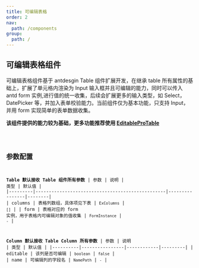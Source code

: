 ```yaml
---
title: 可编辑表格
order: 2
nav:
  path: /components
group:
  path: /
---
```


## 可编辑表格组件

可编辑表格组件基于 antdesgin Table 组件扩展开发，在继承 table 所有属性的基础上，扩展了单元格内渲染为 Input 输入框并且可编辑的能力，同时可以传入 antd form 实例,进行值的统一收集，后续会扩展更多的输入类型，如 Select，DatePicker 等，并加入表单校验能力。当前组件仅为基本功能，只支持 Input，并用 form 实现简单的表单数据收集。

**该组件提供的能力较为基础，更多功能推荐使用 [EditableProTable](https://procomponents.ant.design/components/editable-table)**

<code src="./demos/exTable/basic.tsx">

## 参数配置

**Table 默认接收 Table 组件所有参数**
| 参数 | 说明 | 类型 | 默认值 |
|---------|-------------------------------------------------|----------------|--------|
| columns | 表格列数组，具体项见下表 | `ExColumns` | `[]` |
| form | 表格对应的 form 实例，用于表格内可编辑对象的值收集 | `FormInstance` | `-` |

**Column 默认接收 Table Column 所有参数**
| 参数 | 说明 | 类型 | 默认值 |
|----------|----------------|------------|---------|
| editable | 该列是否可编辑 | `boolean` | `false` |
| name | 可编辑列的字段名 | `NamePath` | `-` |
